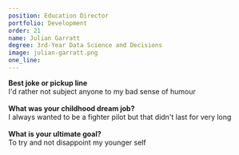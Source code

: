 ```yaml
---
position: Education Director
portfolio: Development
order: 21
name: Julian Garratt
degree: 3rd-Year Data Science and Decisions
image: julian-garratt.png
one_line:
---
```

**Best joke or pickup line**
<br>
I'd rather not subject anyone to my bad sense of humour
<br><br>
**What was your childhood dream job?**
<br>
I always wanted to be a fighter pilot but that didn't last for very long
<br><br>
**What is your ultimate goal?**
<br>
To try and not disappoint my younger self